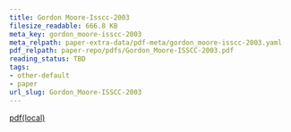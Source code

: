 ```yaml
---
title: Gordon Moore-Isscc-2003
filesize_readable: 666.8 KB
meta_key: gordon_moore-isscc-2003
meta_relpath: paper-extra-data/pdf-meta/gordon_moore-isscc-2003.yaml
pdf_relpath: paper-repo/pdfs/Gordon_Moore-ISSCC-2003.pdf
reading_status: TBD
tags:
- other-default
- paper
url_slug: Gordon_Moore-ISSCC-2003
---
```


[pdf(local)](../../paper-repo/pdfs/Gordon_Moore-ISSCC-2003.pdf)

